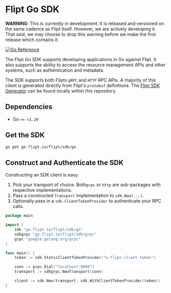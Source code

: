 # Flipt Go SDK

**WARNING**: This is currently in development. It is released and versioned on the same cadence as Flipt itself.
However, we are actively developing it. That said, we may choose to drop this warning before we make the first release which contains it.

[![Go Reference](https://pkg.go.dev/badge/go.flipt.io/flipt/sdk/go.svg)](https://pkg.go.dev/go.flipt.io/flipt/sdk/go)

The Flipt Go SDK supports developing applications in Go against Flipt.
It also supports the ability to access the resource management APIs and other systems, such as authentication and metadata.

The SDK supports both Flipts `gRPC` and `HTTP` RPC APIs.
A majority of this client is generated directly from Flipt's `protobuf` definitions.
The [Flipt SDK Generator](../../internal/cmd/protoc-gen-go-flipt-sdk/) can be found locally within this repository.

## Dependencies

- Go `>= v1.20`

## Get the SDK

```sh
go get go.flipt.io/flipt/sdk/go
```

## Construct and Authenticate the SDK

Constructing an SDK client is easy.

1. Pick your transport of choice. Both`grpc` or `http` are sub-packages with respective implementations.
2. Pass a constructed `Transport` implementation to `sdk.New(...)`.
3. Optionally pass in a `sdk.ClientTokenProvider` to authenticate your RPC calls.

```go
package main

import (
	sdk "go.flipt.io/flipt/sdk/go"
	sdkgrpc "go.flipt.io/flipt/sdk/grpc"
	grpc "google.golang.org/grpc"
)

func main() {
	token := sdk.StaticClientTokenProvider("a-flipt-client-token")

	conn := grpc.Dial("localhost:9090")
	transport := sdkgrpc.NewTransport(conn)

	client := sdk.New(transport, sdk.WithClientTokenProvider(token))
}
```
